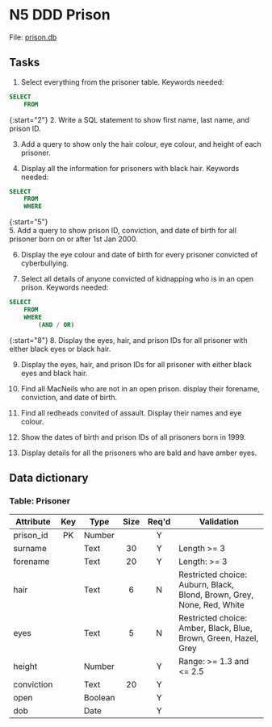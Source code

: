 # N5 DDD Prison

File: [prison.db](assets/prison.db "Download file")

## Tasks

1. Select everything from the prisoner table. Keywords needed:

``` SQL
SELECT
    FROM
```

{:start="2"}
2. Write a SQL statement to show first name, last name, and prison ID.

3. Add a query to show only the hair colour, eye colour, and height of each prisoner.

4. Display all the information for prisoners with black hair. Keywords needed:

``` SQL
SELECT
    FROM
    WHERE
```
     
{:start="5"}	 
5. Add a query to show prison ID, conviction, and date of birth for all prisoner born on or after 1st Jan 2000.

6. Display the eye colour and date of birth for every prisoner convicted of cyberbullying.

7. Select all details of anyone convicted of kidnapping who is in an open prison. Keywords needed:

``` SQL
SELECT
    FROM
    WHERE
        (AND / OR)
```

{:start="8"}
8. Display the eyes, hair, and prison IDs for all prisoner with either black eyes or black hair.

9. Display the eyes, hair, and  prison IDs for all prisoner with either black eyes and black hair.

10. Find all MacNeils who are not in an open prison. display their forename, conviction, and date of birth.
    
11. Find all redheads convited of assault.  Display their names and eye colour.

12. Show the dates of birth and prison IDs of all prisoners born in 1999.

13. Display details for all the prisoners who are bald and have amber eyes.


## Data dictionary

### Table: Prisoner

| Attribute  | Key   | Type    | Size  | Req'd | Validation |
| ---------  | :---: | ----    | :---: | :---: | ---------- |
| prison_id  | PK    | Number  |       | Y     | |
| surname    |       | Text    | 30    | Y     | Length >= 3 |
| forename   |       | Text    | 20    | Y     | Length: >= 3 |
| hair       |       | Text    | 6     | N     | Restricted choice: Auburn, Black, Blond, Brown, Grey, None, Red, White |
| eyes       |       | Text    | 5     | N     | Restricted choice: Amber, Black, Blue, Brown, Green, Hazel, Grey |
| height     |       | Number  |       | Y     | Range: >= 1.3 and <= 2.5 |
| conviction |       | Text    | 20    | Y     | |       
| open       |       | Boolean |       | Y     | |
| dob        |       | Date    |       | Y     | |
